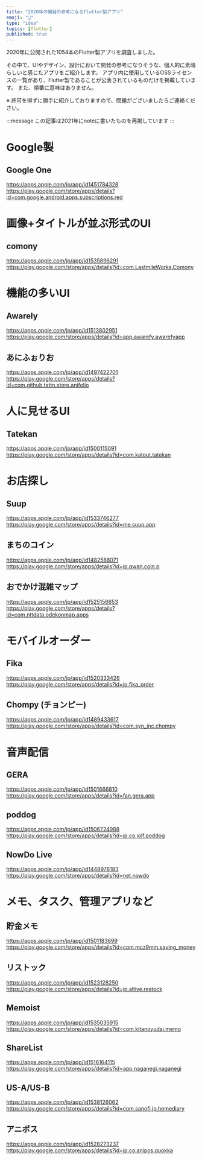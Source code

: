```yaml
---
title: "2020年の開発の参考になるFlutter製アプリ"
emoji: "📱"
type: "idea"
topics: [flutter]
published: true
---
```


2020年に公開された1054本のFlutter製アプリを調査しました。

その中で、UIやデザイン、設計において開発の参考になりそうな、個人的に素晴らしいと感じたアプリをご紹介します。
アプリ内に使用しているOSSライセンスの一覧があり、Flutter製であることが公表されているものだけを掲載しています。
また、順番に意味はありません。

※ 許可を得ずに勝手に紹介しておりますので、問題がございましたらご連絡ください。

:::message
この記事は2021年にnoteに書いたものを再掲しています
:::

# Google製
## Google One
https://apps.apple.com/jp/app/id1451784328
https://play.google.com/store/apps/details?id=com.google.android.apps.subscriptions.red

# 画像+タイトルが並ぶ形式のUI
## comony
https://apps.apple.com/jp/app/id1535896291
https://play.google.com/store/apps/details?id=com.LastmileWorks.Comony

# 機能の多いUI
## Awarely
https://apps.apple.com/jp/app/id1513802951
https://play.google.com/store/apps/details?id=app.awarefy.awarefyapp

## あにふぉりお
https://apps.apple.com/jp/app/id1497422701
https://play.google.com/store/apps/details?id=com.github.tattn.store.anifolio

# 人に見せるUI
## Tatekan
https://apps.apple.com/jp/app/id1500115091
https://play.google.com/store/apps/details?id=com.katout.tatekan

# お店探し
## Suup
https://apps.apple.com/jp/app/id1533746277
https://play.google.com/store/apps/details?id=me.suup.app

## まちのコイン
https://apps.apple.com/jp/app/id1482588071
https://play.google.com/store/apps/details?id=jp.qwan.coin.p

## おでかけ混雑マップ
https://apps.apple.com/jp/app/id1525156653
https://play.google.com/store/apps/details?id=com.nttdata.odekonmap.apps

# モバイルオーダー
## Fika
https://apps.apple.com/jp/app/id1520333426
https://play.google.com/store/apps/details?id=jp.fika_order

## Chompy (チョンピー)
https://apps.apple.com/jp/app/id1489433617
https://play.google.com/store/apps/details?id=com.syn_inc.chompy

# 音声配信
## GERA
https://apps.apple.com/jp/app/id1501666810
https://play.google.com/store/apps/details?id=fan.gera.app

## poddog
https://apps.apple.com/jp/app/id1506724988
https://play.google.com/store/apps/details?id=jp.co.jolf.poddog

## NowDo Live
https://apps.apple.com/jp/app/id1448978183
https://play.google.com/store/apps/details?id=net.nowdo

# メモ、タスク、管理アプリなど
## 貯金メモ
https://apps.apple.com/jp/app/id1501183699
https://play.google.com/store/apps/details?id=com.mcz9mm.saving_money

## リストック
https://apps.apple.com/jp/app/id1523128250
https://play.google.com/store/apps/details?id=jp.altive.restock

## Memoist
https://apps.apple.com/jp/app/id1535035915
https://play.google.com/store/apps/details?id=com.kitanoyudai.memo

## ShareList
https://apps.apple.com/jp/app/id1516164115
https://play.google.com/store/apps/details?id=app.naganegi.naganegi

## US-A/US-B
https://apps.apple.com/jp/app/id1538126062
https://play.google.com/store/apps/details?id=com.sanofi.jp.hemediary

## アニポス
https://apps.apple.com/jp/app/id1528273237
https://play.google.com/store/apps/details?id=jp.co.anipos.quokka